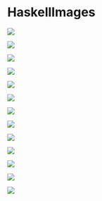 # HaskellImages

![](images/myzeta.png)

![](images/EisensteinE4.png)

![](images/EisensteinE4_inverse.png)

![](images/Sigma03.png)

![](images/Zeta-cm3_2.png)

![](images/Klein_cm3.png)

![](images/Klein_cm1.png)

![](images/Klein_cm4.png)

![](images/KleinFibonacci_cm3_v0.png)

![](images/KleinFibonacci_cm1.png)

![](images/KleinFibonacci_cm4.png)

![](images/Sigma_cm1.png)

![](images/Sigma_cm2.png)